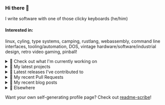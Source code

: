 ### Hi there 👋

I write software with one of those clicky keyboards (he/him)

#### Interested in:
linux, cyling, type systems, camping, rustlang, webassembly, command line interfaces, tooling/automation, DOS, vintage hardware/software/industrial design, retro video gaming, pinball!

<details><summary>👀 Check out what I'm currently working on</summary><br />

- [MetaMask/contract-metadata](https://github.com/MetaMask/contract-metadata) - A mapping of ethereum contract addresses to broadly accepted icons for those addresses. (today)
- [MetaMask/noble-secp256k1-compat-wrapper](https://github.com/MetaMask/noble-secp256k1-compat-wrapper) - A wrapper to directly resolve `ethereum-cryptography/secp256k1-compat` which uses the light and fast @noble/secp256k1 pure js implementation (1 day ago)
- [MetaMask/snaps-skunkworks](https://github.com/MetaMask/snaps-skunkworks) - Monorepo for Snaps dependencies. (1 week ago)
- [MetaMask/action-publish-release](https://github.com/MetaMask/action-publish-release) -  (1 week ago)
- [MetaMask/controllers](https://github.com/MetaMask/controllers) - Collection of platform-agnostic modules for creating secure data models for cryptocurrency wallets (1 week ago)
</details>

<details><summary>🌱 My latest projects</summary><br />

- [rickycodes/kitties](https://github.com/rickycodes/kitties) - micro site to browse CryptoKitties
- [rickycodes/pve-no-subscription](https://github.com/rickycodes/pve-no-subscription) - Proxmox VE No-Subscription Removal
- [rickycodes/ftse-rs](https://github.com/rickycodes/ftse-rs) - scrape and filter hl.co.uk market summaries
- [rickycodes/card](https://github.com/rickycodes/card) - npx business card built with rust targeting wasm
- [rickycodes/dat-proxy-browser](https://github.com/rickycodes/dat-proxy-browser) - Rough sketch of a decentralised (supporting DAT) mobile web browser built with react-native
</details>

<details><summary>🔭 Latest releases I've contributed to</summary><br />

- [MetaMask/noble-secp256k1-compat-wrapper](https://github.com/MetaMask/noble-secp256k1-compat-wrapper) ([v1.0.3](https://github.com/MetaMask/noble-secp256k1-compat-wrapper/releases/tag/v1.0.3), today) - A wrapper to directly resolve `ethereum-cryptography/secp256k1-compat` which uses the light and fast @noble/secp256k1 pure js implementation
- [MetaMask/metamask-mobile](https://github.com/MetaMask/metamask-mobile) ([v5.5.0](https://github.com/MetaMask/metamask-mobile/releases/tag/v5.5.0), 1 day ago) - Mobile web browser providing access to websites that use the Ethereum blockchain
- [MetaMask/metamask-extension](https://github.com/MetaMask/metamask-extension) ([v10.18.2](https://github.com/MetaMask/metamask-extension/releases/tag/v10.18.2), 6 days ago) - :globe_with_meridians: :electric_plug: The MetaMask browser extension enables browsing Ethereum blockchain enabled websites
- [MetaMask/controllers](https://github.com/MetaMask/controllers) ([v30.2.0](https://github.com/MetaMask/controllers/releases/tag/v30.2.0), 1 week ago) - Collection of platform-agnostic modules for creating secure data models for cryptocurrency wallets
- [MetaMask/snaps-skunkworks](https://github.com/MetaMask/snaps-skunkworks) ([v0.18.1](https://github.com/MetaMask/snaps-skunkworks/releases/tag/v0.18.1), 3 weeks ago) - Monorepo for Snaps dependencies.
</details>

<details><summary>🔨 My recent Pull Requests</summary><br />

- [Add release workflows](https://github.com/MetaMask/noble-secp256k1-compat-wrapper/pull/1) on [MetaMask/noble-secp256k1-compat-wrapper](https://github.com/MetaMask/noble-secp256k1-compat-wrapper) (1 week ago)
- [Add release workflows](https://github.com/MetaMask/contract-metadata/pull/1071) on [MetaMask/contract-metadata](https://github.com/MetaMask/contract-metadata) (1 week ago)
- [use `MetaMask/action-is-release@v1.0`](https://github.com/MetaMask/smart-transactions-controller/pull/88) on [MetaMask/smart-transactions-controller](https://github.com/MetaMask/smart-transactions-controller) (1 week ago)
- [use `MetaMask/action-is-release@v1.0`](https://github.com/MetaMask/snaps-skunkworks/pull/664) on [MetaMask/snaps-skunkworks](https://github.com/MetaMask/snaps-skunkworks) (1 week ago)
- [use `MetaMask/action-is-release@v1.0`](https://github.com/MetaMask/controllers/pull/883) on [MetaMask/controllers](https://github.com/MetaMask/controllers) (1 week ago)
</details>

<details><summary>📜 My recent blog posts</summary><br />

- [Publishing my Website to the peer-to-peer Web](//ricky.codes/blog/posts/publishing-to-the-peer-to-peer-web/) (3 years ago)
</details>

<details><summary>🔗 Elsewhere</summary><br />

- Web: https://ricky.codes
- Twitter: https://twitter.com/rickycodes
- Blog: https://ricky.codes/blog
</details>

Want your own self-generating profile page? Check out [readme-scribe](https://github.com/muesli/readme-scribe)!

